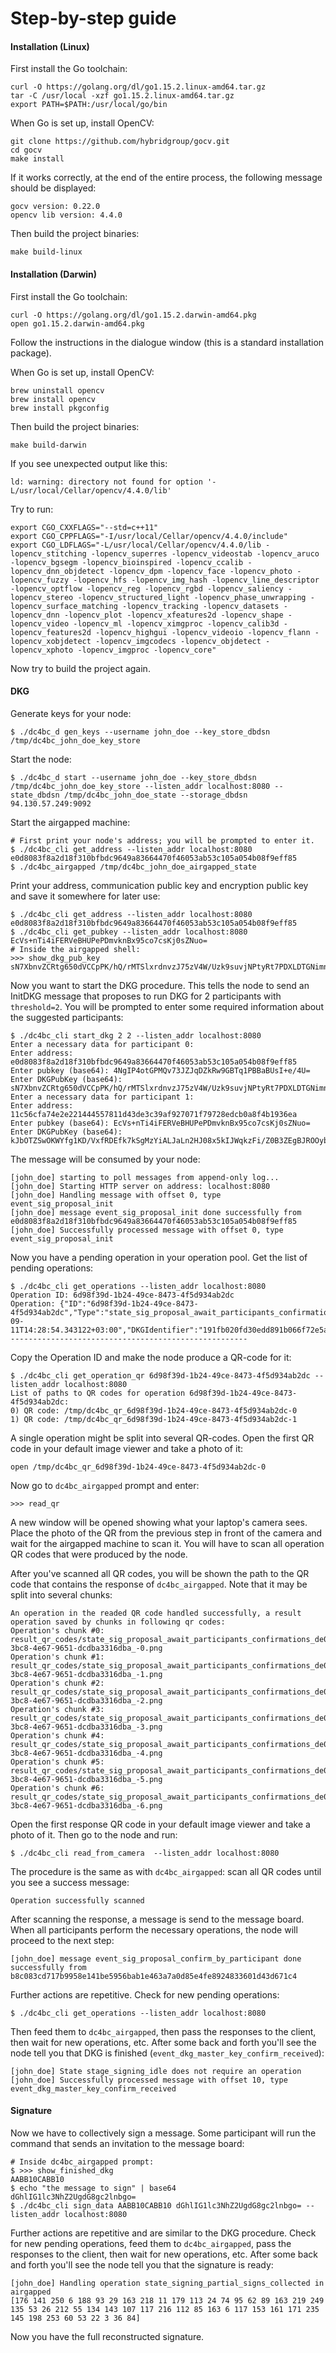 # Step-by-step guide

#### Installation (Linux)

First install the Go toolchain:
```
curl -O https://golang.org/dl/go1.15.2.linux-amd64.tar.gz
tar -C /usr/local -xzf go1.15.2.linux-amd64.tar.gz
export PATH=$PATH:/usr/local/go/bin
```

When Go is set up, install OpenCV:
```
git clone https://github.com/hybridgroup/gocv.git
cd gocv
make install
```

If it works correctly, at the end of the entire process, the following message should be displayed:
```
gocv version: 0.22.0
opencv lib version: 4.4.0
```

Then build the project binaries:
```
make build-linux
```

#### Installation (Darwin)

First install the Go toolchain:
```
curl -O https://golang.org/dl/go1.15.2.darwin-amd64.pkg
open go1.15.2.darwin-amd64.pkg
```

Follow the instructions in the dialogue window (this is a standard installation package).

When Go is set up, install OpenCV:
```
brew uninstall opencv
brew install opencv
brew install pkgconfig
```

Then build the project binaries:
```
make build-darwin
```

If you see unexpected output like this:
```
ld: warning: directory not found for option '-L/usr/local/Cellar/opencv/4.4.0/lib'
```

Try to run:
```
export CGO_CXXFLAGS="--std=c++11"
export CGO_CPPFLAGS="-I/usr/local/Cellar/opencv/4.4.0/include"
export CGO_LDFLAGS="-L/usr/local/Cellar/opencv/4.4.0/lib -lopencv_stitching -lopencv_superres -lopencv_videostab -lopencv_aruco -lopencv_bgsegm -lopencv_bioinspired -lopencv_ccalib -lopencv_dnn_objdetect -lopencv_dpm -lopencv_face -lopencv_photo -lopencv_fuzzy -lopencv_hfs -lopencv_img_hash -lopencv_line_descriptor -lopencv_optflow -lopencv_reg -lopencv_rgbd -lopencv_saliency -lopencv_stereo -lopencv_structured_light -lopencv_phase_unwrapping -lopencv_surface_matching -lopencv_tracking -lopencv_datasets -lopencv_dnn -lopencv_plot -lopencv_xfeatures2d -lopencv_shape -lopencv_video -lopencv_ml -lopencv_ximgproc -lopencv_calib3d -lopencv_features2d -lopencv_highgui -lopencv_videoio -lopencv_flann -lopencv_xobjdetect -lopencv_imgcodecs -lopencv_objdetect -lopencv_xphoto -lopencv_imgproc -lopencv_core"
```
Now try to build the project again.

#### DKG

Generate keys for your node:
```
$ ./dc4bc_d gen_keys --username john_doe --key_store_dbdsn /tmp/dc4bc_john_doe_key_store
```
Start the node:
```
$ ./dc4bc_d start --username john_doe --key_store_dbdsn /tmp/dc4bc_john_doe_key_store --listen_addr localhost:8080 --state_dbdsn /tmp/dc4bc_john_doe_state --storage_dbdsn 94.130.57.249:9092
```
Start the airgapped machine:
```
# First print your node's address; you will be prompted to enter it.
$ ./dc4bc_cli get_address --listen_addr localhost:8080
e0d8083f8a2d18f310bfbdc9649a83664470f46053ab53c105a054b08f9eff85
$ ./dc4bc_airgapped /tmp/dc4bc_john_doe_airgapped_state
```
Print your address, communication public key and encryption public key and save it somewhere for later use:
``` 
$ ./dc4bc_cli get_address --listen_addr localhost:8080
e0d8083f8a2d18f310bfbdc9649a83664470f46053ab53c105a054b08f9eff85
$ ./dc4bc_cli get_pubkey --listen_addr localhost:8080
EcVs+nTi4iFERVeBHUPePDmvknBx95co7csKj0sZNuo=
# Inside the airgapped shell:
>>> show_dkg_pub_key
sN7XbnvZCRtg650dVCCpPK/hQ/rMTSlxrdnvzJ75zV4W/Uzk9suvjNPtyRt7PDXLDTGNimn+4X/FcJj2K6vDdgqOrr9BHwMqJXnQykcv3IV0ggIUjpMMgdbQ+0iSseyq
```

Now you want to start the DKG procedure. This tells the node to send an InitDKG message that proposes to run DKG for 2 participants with `threshold=2`. You will be prompted to enter some required information about the suggested participants:
```
$ ./dc4bc_cli start_dkg 2 2 --listen_addr localhost:8080
Enter a necessary data for participant 0:
Enter address: e0d8083f8a2d18f310bfbdc9649a83664470f46053ab53c105a054b08f9eff85
Enter pubkey (base64): 4NgIP4otGPMQv73JZJqDZkRw9GBTq1PBBaBUsI+e/4U=
Enter DKGPubKey (base64): sN7XbnvZCRtg650dVCCpPK/hQ/rMTSlxrdnvzJ75zV4W/Uzk9suvjNPtyRt7PDXLDTGNimn+4X/FcJj2K6vDdgqOrr9BHwMqJXnQykcv3IV0ggIUjpMMgdbQ+0iSseyq
Enter a necessary data for participant 1:
Enter address: 11c56cfa74e2e221444557811d43de3c39af927071f79728edcb0a8f4b1936ea
Enter pubkey (base64): EcVs+nTi4iFERVeBHUPePDmvknBx95co7csKj0sZNuo=
Enter DKGPubKey (base64): kJbOTZSwOKWYfg1KD/VxfRDEfk7kSgMzYiALJaLn2HJ08x5kIJWqkzFi/Z0B3ZEgBJROOybWPMVnQOpQ/DQwxYbxa6kgOPPBnY5WshX14vkgAtv+gE062rWLtFVBqZI+
```

The message will be consumed by your node:
```
[john_doe] starting to poll messages from append-only log...
[john_doe] Starting HTTP server on address: localhost:8080
[john_doe] Handling message with offset 0, type event_sig_proposal_init
[john_doe] message event_sig_proposal_init done successfully from e0d8083f8a2d18f310bfbdc9649a83664470f46053ab53c105a054b08f9eff85
[john_doe] Successfully processed message with offset 0, type event_sig_proposal_init
```

Now you have a pending operation in your operation pool. Get the list of pending operations:
```
$ ./dc4bc_cli get_operations --listen_addr localhost:8080
Operation ID: 6d98f39d-1b24-49ce-8473-4f5d934ab2dc
Operation: {"ID":"6d98f39d-1b24-49ce-8473-4f5d934ab2dc","Type":"state_sig_proposal_await_participants_confirmations","Payload":"W3siUGFydGljaXBhbnRJZCI6MCwiQWRkciI6ImUwZDgwODNmOGEyZDE4ZjMxMGJmYmRjOTY0OWE4MzY2NDQ3MGY0NjA1M2FiNTNjMTA1YTA1NGIwOGY5ZWZmODVcbiIsIlRocmVzaG9sZCI6Mn0seyJQYXJ0aWNpcGFudElkIjoxLCJBZGRyIjoiMTFjNTZjZmE3NGUyZTIyMTQ0NDU1NzgxMWQ0M2RlM2MzOWFmOTI3MDcxZjc5NzI4ZWRjYjBhOGY0YjE5MzZlYVxuIiwiVGhyZXNob2xkIjoyfV0=","ResultMsgs":null,"CreatedAt":"2020-09-11T14:28:54.343122+03:00","DKGIdentifier":"191fb020fd30edd891b066f72e5a5e3a","To":"","Event":""}
-----------------------------------------------------
```

Copy the Operation ID and make the node produce a QR-code for it:
```
$ ./dc4bc_cli get_operation_qr 6d98f39d-1b24-49ce-8473-4f5d934ab2dc --listen_addr localhost:8080
List of paths to QR codes for operation 6d98f39d-1b24-49ce-8473-4f5d934ab2dc:
0) QR code: /tmp/dc4bc_qr_6d98f39d-1b24-49ce-8473-4f5d934ab2dc-0
1) QR code: /tmp/dc4bc_qr_6d98f39d-1b24-49ce-8473-4f5d934ab2dc-1
```

A single operation might be split into several QR-codes. Open the first QR code in your default image viewer and take a photo of it:
```
open /tmp/dc4bc_qr_6d98f39d-1b24-49ce-8473-4f5d934ab2dc-0
```

Now go to `dc4bc_airgapped` prompt and enter:

```
>>> read_qr
```

A new window will be opened showing what your laptop's camera sees. Place the photo of the QR from the previous step in front of the camera and wait for the airgapped machine to scan it. You will have to scan all operation QR codes that were produced by the node.

After you've scanned all QR codes, you will be shown the path to the QR code that contains the response of `dc4bc_airgapped`. Note that it may be split into several chunks:
```
An operation in the readed QR code handled successfully, a result operation saved by chunks in following qr codes:
Operation's chunk #0: result_qr_codes/state_sig_proposal_await_participants_confirmations_de09e754-3bc8-4e67-9651-dcdba3316dba_-0.png
Operation's chunk #1: result_qr_codes/state_sig_proposal_await_participants_confirmations_de09e754-3bc8-4e67-9651-dcdba3316dba_-1.png
Operation's chunk #2: result_qr_codes/state_sig_proposal_await_participants_confirmations_de09e754-3bc8-4e67-9651-dcdba3316dba_-2.png
Operation's chunk #3: result_qr_codes/state_sig_proposal_await_participants_confirmations_de09e754-3bc8-4e67-9651-dcdba3316dba_-3.png
Operation's chunk #4: result_qr_codes/state_sig_proposal_await_participants_confirmations_de09e754-3bc8-4e67-9651-dcdba3316dba_-4.png
Operation's chunk #5: result_qr_codes/state_sig_proposal_await_participants_confirmations_de09e754-3bc8-4e67-9651-dcdba3316dba_-5.png
Operation's chunk #6: result_qr_codes/state_sig_proposal_await_participants_confirmations_de09e754-3bc8-4e67-9651-dcdba3316dba_-6.png
```
Open the first response QR code in your default image viewer and take a photo of it. Then go to the node and run:
```
$ ./dc4bc_cli read_from_camera  --listen_addr localhost:8080
```

The procedure is the same as with `dc4bc_airgapped`: scan all QR codes until you see a success message:
```
Operation successfully scanned
```

After scanning the response, a message is send to the message board. When all participants perform the necessary operations, the node will proceed to the next step:
```
[john_doe] message event_sig_proposal_confirm_by_participant done successfully from b8c083cd717b9958e141be5956bab1e463a7a0d85e4fe8924833601d43d671c4
```
Further actions are repetitive. Check for new pending operations:
```
$ ./dc4bc_cli get_operations --listen_addr localhost:8080
```

Then feed them to `dc4bc_airgapped`, then pass the responses to the client, then wait for new operations, etc. After some back and forth you'll see the node tell you that DKG is finished (`event_dkg_master_key_confirm_received`):
```
[john_doe] State stage_signing_idle does not require an operation
[john_doe] Successfully processed message with offset 10, type event_dkg_master_key_confirm_received
``` 

#### Signature

Now we have to collectively sign a message. Some participant will run the command that sends an invitation to the message board:

```
# Inside dc4bc_airgapped prompt:
$ >>> show_finished_dkg
AABB10CABB10
$ echo "the message to sign" | base64
dGhlIG1lc3NhZ2UgdG8gc2lnbgo=
$ ./dc4bc_cli sign_data AABB10CABB10 dGhlIG1lc3NhZ2UgdG8gc2lnbgo= --listen_addr localhost:8080
```  
Further actions are repetitive and are similar to the DKG procedure. Check for new pending operations, feed them to `dc4bc_airgapped`, pass the responses to the client, then wait for new operations, etc. After some back and forth you'll see the node tell you that the signature is ready:
```
[john_doe] Handling operation state_signing_partial_signs_collected in airgapped
[176 141 250 6 188 93 29 163 218 11 179 113 24 74 95 62 89 163 219 249 135 53 26 212 55 134 143 107 117 216 112 85 163 6 117 153 161 171 235 145 198 253 60 53 22 3 36 84]
```

Now you have the full reconstructed signature. 